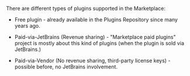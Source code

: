 [//]: # (title: Plugin types)

There are different types of plugins supported in the Marketplace:

* Free plugin - already available in the Plugins Repository since many years ago.

* Paid-via-JetBrains (Revenue sharing) - "Marketplace paid plugins" project is mostly about this kind of plugins (when the plugin is sold via JetBrains.)

* Paid-via-Vendor (No revenue sharing, third-party license keys) - possible before, no JetBrains involvement.

